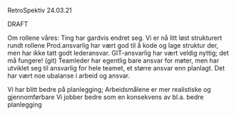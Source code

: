 RetroSpektiv 24.03.21

DRAFT

Om rollene våres:
Ting har gardvis endret seg.
Vi er nå litt løst strukturert rundt rollene
Prod.ansvarlig har vært god til å kode og lage struktur der, men har ikke tatt godt lederansvar.
GIT-ansvarlig har vært veldig nyttig; det må fungere! (git)
Teamleder har egentlig bare ansvar for møter, men har utviklet seg til ansvarlig for hele teamet, et større ansvar enn planlagt.
Det har vært noe ubalanse i arbeid og ansvar.

Vi har blitt bedre på planlegging;
Arbeidsmålene er mer realistiske og gjennomførbare
Vi jobber bedre som en konsekvens av bl.a. bedre planlegging
